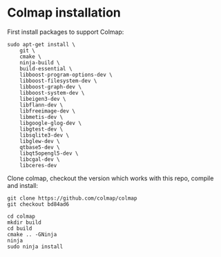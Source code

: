 # Colmap installation

First install packages to support Colmap:
```
sudo apt-get install \
    git \
    cmake \
    ninja-build \
    build-essential \
    libboost-program-options-dev \
    libboost-filesystem-dev \
    libboost-graph-dev \
    libboost-system-dev \
    libeigen3-dev \
    libflann-dev \
    libfreeimage-dev \
    libmetis-dev \
    libgoogle-glog-dev \
    libgtest-dev \
    libsqlite3-dev \
    libglew-dev \
    qtbase5-dev \
    libqt5opengl5-dev \
    libcgal-dev \
    libceres-dev
```

Clone colmap, checkout the version which works with this repo, compile and install:
```
git clone https://github.com/colmap/colmap
git checkout bd84ad6

cd colmap
mkdir build
cd build
cmake .. -GNinja
ninja
sudo ninja install
```